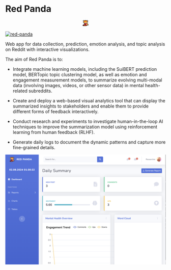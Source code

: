 # Red Panda
<div align="center">
  <img src="https://github.com/Yukisschu/red-panda/blob/main/redpanda.png?raw=true" alt="RedPanda">
</div>

[![red-panda](https://img.shields.io/badge/Status-WIP-red)](https://github.com/Yukisschu/red-panda)

Web app for data collection, prediction, emotion analysis, and topic analysis on Reddit with interactive visualizations.

The aim of Red Panda is to:

- Integrate machine learning models, including the SuiBERT prediction model, BERTopic topic clustering model, as well as emotion and engagement measurement models, to summarize evolving multi-modal data (involving images, videos, or other sensor data) in mental health-related subreddits.
    
- Create and deploy a web-based visual analytics tool that can display the summarized insights to stakeholders and enable them to provide different forms of feedback interactively.
    
- Conduct research and experiments to investigate human-in-the-loop AI techniques to improve the summarization model using reinforcement learning from human feedback (RLHF).
    
- Generate daily logs to document the dynamic patterns and capture more fine-grained details.

![Alt text](image.png)
